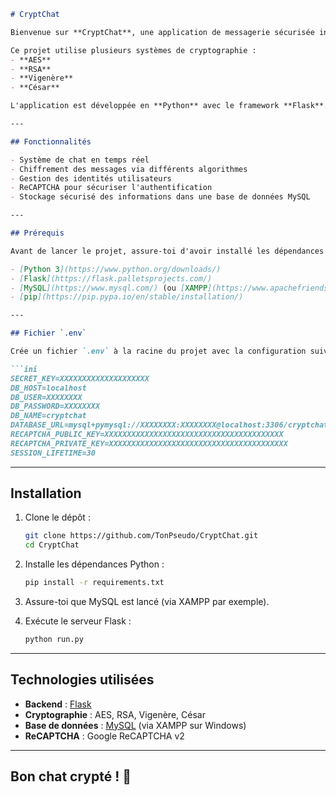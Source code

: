 ```markdown
# CryptChat

Bienvenue sur **CryptChat**, une application de messagerie sécurisée intégrant plusieurs méthodes de chiffrement pour garantir la confidentialité des échanges.

Ce projet utilise plusieurs systèmes de cryptographie :
- **AES**
- **RSA**
- **Vigenère**
- **César**

L'application est développée en **Python** avec le framework **Flask**. La persistance des données repose sur une base **MySQL** (XAMPP recommandé sous Windows).

---

## Fonctionnalités

- Système de chat en temps réel
- Chiffrement des messages via différents algorithmes
- Gestion des identités utilisateurs
- ReCAPTCHA pour sécuriser l'authentification
- Stockage sécurisé des informations dans une base de données MySQL

---

## Prérequis

Avant de lancer le projet, assure-toi d'avoir installé les dépendances suivantes :

- [Python 3](https://www.python.org/downloads/)
- [Flask](https://flask.palletsprojects.com/)
- [MySQL](https://www.mysql.com/) (ou [XAMPP](https://www.apachefriends.org/index.html) si tu es sous Windows)
- [pip](https://pip.pypa.io/en/stable/installation/)

---

## Fichier `.env`

Crée un fichier `.env` à la racine du projet avec la configuration suivante :

```ini
SECRET_KEY=XXXXXXXXXXXXXXXXXXXX
DB_HOST=localhost
DB_USER=XXXXXXXX
DB_PASSWORD=XXXXXXXX
DB_NAME=cryptchat
DATABASE_URL=mysql+pymysql://XXXXXXXX:XXXXXXXX@localhost:3306/cryptchat
RECAPTCHA_PUBLIC_KEY=XXXXXXXXXXXXXXXXXXXXXXXXXXXXXXXXXXXXXXXX
RECAPTCHA_PRIVATE_KEY=XXXXXXXXXXXXXXXXXXXXXXXXXXXXXXXXXXXXXXXX
SESSION_LIFETIME=30
```

---

## Installation

1. Clone le dépôt :
   ```bash
   git clone https://github.com/TonPseudo/CryptChat.git
   cd CryptChat
   ```

2. Installe les dépendances Python :
   ```bash
   pip install -r requirements.txt
   ```

3. Assure-toi que MySQL est lancé (via XAMPP par exemple).

4. Exécute le serveur Flask :
   ```bash
   python run.py
   ```

---

## Technologies utilisées

- **Backend** : [Flask](https://flask.palletsprojects.com/)
- **Cryptographie** : AES, RSA, Vigenère, César
- **Base de données** : [MySQL](https://www.mysql.com/) (via XAMPP sur Windows)
- **ReCAPTCHA** : Google ReCAPTCHA v2

---

## Bon chat crypté ! 🔐
```
